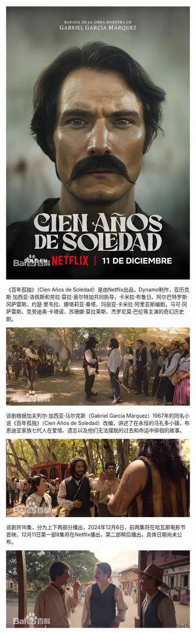 ![海报](../img/poster.jpg "海报")

《百年孤独》（Cien Años de Soledad）是由Netflix出品，Dynamo制作，亚历克斯·加西亚·洛佩斯和劳拉·莫拉·奥尔特加共同执导，卡米拉·布鲁日、阿尔巴特罗斯·冈萨雷斯、约瑟·里韦拉、娜塔莉亚·桑塔、玛丽亚‧卡米拉‧阿里亚斯编剧，马可·冈萨雷斯、克劳迪奥·卡塔诺、苏珊娜·莫拉莱斯、杰罗尼莫·巴伦等主演的奇幻历史剧。

![剧照](../img/stills_01.jpg "剧照")

该剧根据加夫列尔·加西亚·马尔克斯（Gabriel García Márquez）1967年的同名小说《百年孤独》（Cien Años de Soledad）改编，讲述了在永恒的马孔多小镇，布恩迪亚家族七代人在爱情、遗忘以及他们无法摆脱的过去和命运中徘徊的故事。

![剧照](../img/stills_02.jpg "剧照")

该剧共16集，分为上下两部分播出，2024年12月6日，前两集将在哈瓦那电影节首映，12月11日第一部8集将在Netflix播出，第二部稍后播出，具体日期尚未公布。

![剧照](../img/stills_03.jpg "剧照")
